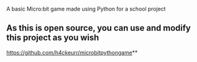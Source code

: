 
A basic Micro:bit game made using Python for a school project

## As this is open source, you can use and modify this project as you wish

https://github.com/h4ckeurr/microbitpythongame**
